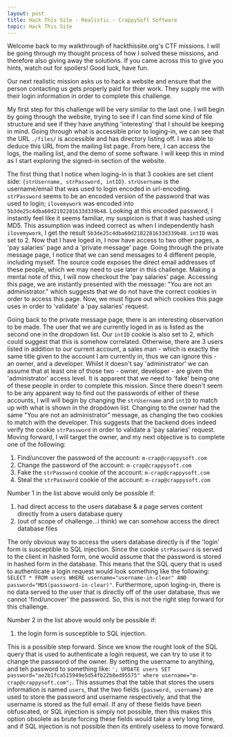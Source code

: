 ```yaml
---
layout: post
title: Hack This Site - Realistic - CrappySoft Software
topic: Hack This Site
---
```


Welcome back to my walkthrough of hackthissite.org's CTF missions. I will be going through my thought process of how I solved these missions, and therefore also giving away the solutions. If you came across this to give you hints, watch out for spoilers! Good luck, have fun.

Our next realistic mission asks us to hack a website and ensure that the person contacting us gets properly paid for thier work. They supply me with their login information in order to complete this challenge.

My first step for this challenge will be very similar to the last one. I will begin by going through the website, trying to see if I can find some kind of file structure and see if they have anything 'interesting' that I should be keeping in mind. Going through what is accessible prior to loging-in, we can see that the URL `./files/` is accessible and has directory listing off. I was able to deduce this URL from the mailing list page. From here, I can access the logs, the mailing list, and the demo of some software. I will keep this in mind as I start exploring the signed-in section of the website. 

The first thing that I notice when loging-in is that 3 cookies are set client side: `{strUsername, strPassword, intID}`. `strUsername` is the username/email that was used to login encoded in url-encoding. `strPassword` seems to be an encoded version of the password that was used to login; `ilovemywork` was encoded into `5b3de25c4dba60d2102281633d339b48`. Looking at this encoded password, I instantly feel like it seems familiar, my suspicion is that it was hashed using MD5. This assumption was indeed correct as when I independently hash `ilovemywork`, I get the result `5b3de25c4dba60d2102281633d339b48`. `intID` was set to 2. Now that I have loged in, I now have access to two other pages, a 'pay salaries' page and a 'private message' page. Going through the private message page, I notice that we can send messages to 4 different people, including myself. The source code exposes the direct email addresses of these people, which we may need to use later in this challenge. Making a mental note of this, I will now checkout the 'pay salaries' page. Accessing this page, we are instantly presented with the message: "You are not an administrator." which suggests that we do not have the correct cookies in order to access this page. Now, we must figure out which cookies this page uses in order to 'validate' a 'pay salaries' request.

Going back to the private message page, there is an interesting observation to be made. The user that we are currently loged in as is listed as the second one in the dropdown list. Our `intID` cookie is also set to 2, which could suggest that this is somehow correlated. Otherwise, there are 3 users listed in addition to our current account, a sales man - which is exactly the same title given to the account I am currently in, thus we can ignore this - an owner, and a developer. Whilst it doesn't say 'administrator' we can assume that at least one of those two - owner, developer - are given the 'administrator' access level. It is apparent that we need to 'fake' being one of these people in order to complete this mission. Since there doesn't seem to be any apparent way to find out the passwords of either of these accounts, I will will begin by changing the `strUsername` and `intID` to match up with what is shown in the dropdown list. Changing to the owner had the same "You are not an administrator" message, as changing the two cookies to match with the developer. This suggests that the backend does indeed verify the cookie `strPassword` in order to validate a 'pay salaries' request. Moving forward, I will target the owner, and my next objective is to complete one of the following:

1. Find/uncover the password of the account: `m-crap@crappysoft.com`
2. Change the password of the account: `m-crap@crappysoft.com`
3. Fake the `strPassword` cookie of the account: `m-crap@crappysoft.com`
4. Steal the `strPassword` cookie of the account: `m-crap@crappysoft.com`

Number 1 in the list above would only be possible if:
1. had direct access to the users database & a page serves content directly from a users database query
2. (out of scope of challenge...i think) we can somehow access the direct database files 

The only obvious way to access the users database directly is if the 'login' form is susceptible to SQL injection. Since the cookie `strPassword` is served to the client in hashed form, one would assume that the password is stored in hashed form in the database. This means that the SQL query that is used to authenticate a login request would look something like the following: `SELECT * FROM users WHERE username="username-in-clear" AND password="MD5(passsword-in-clear)"`. Furthermore, upon loging-in, there is no data served to the user that is directly off of the user database, thus we cannot 'find/uncover' the password. So, this is not the right step forward for this challenge.

Number 2 in the list above would only be possible if:
1. the login form is susceptible to SQL injection.

This is a possible step forward. Since we know the rought look of the SQL query that is used to authenticate a login request, we can try to use it to change the password of the owner. By setting the username to anything, and teh password to something like: `'; UPDATE users SET password="ae2b1fca515949e5d54fb22b8ed95575" where username="m-crap@crappysoft.com";`. This assumes that the table that stores the users information is named `users`, that the two fields `{password, username}` are used to store the password and username respectively, and that the username is stored as the full email. If any of these fields have been obfuscated, or SQL injection is simply not possible, then this makes this option obsolete as brute forcing these fields would take a very long time, and if SQL injection is not possible then its entirely useless to move forward.
